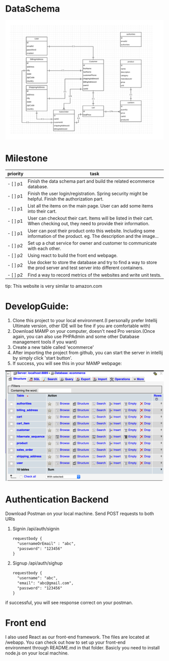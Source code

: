 # DataSchema
![Data schema](/images/DataSchema.png)
# Milestone
priority | task
----  | -----
- [ ] p1 | Finish the data schema part and build the related ecommerce database.
- [ ] p1 | Finish the user login/registration. Spring security might be helpful. Finish the authorization part.
- [ ] p1 | List all the items on the main page. User can add some items into their cart.
- [ ] p1 | User can checkout their cart. Items will be listed in their cart. When checking out, they need to provide their information.
- [ ] p1 | User can post their product onto this website. Including some information of the product. eg. The description and the image...
- [ ] p2 | Set up a chat service for owner and customer to communicate with each other.
- [ ] p2 | Using react to build the front end webpage.
- [ ] p2 | Use docker to store the database and try to find a way to store the prod server and test server into different containers.
- [ ] p2 | Find a way to record metrics of the websites and write unit tests.

tip: This website is very similar to amazon.com


# DevelopGuide: 
1. Clone this project to your local environment.(I personally prefer Intellij Ultimate version, other IDE will be fine if you are comfortable with)
2. Download MAMP on your computer, doesn't need Pro version.(Once again, you can also use PHPAdmin and some other Database management tools if you want)
3. Create a new table called 'ecommerce'
4. After importing the project from github, you can start the server in intellij by simply click 'start button'. 
5. If success, you will see this in your MAMP webpage:

![Database](/images/DatabaseReview.png)


# Authentication Backend
Download Postman on your local machine. Send POST requests to both URIs
1. Signin /api/auth/signin  
    ```
    requestbody {  
      "usernameOrEmail" : "abc",  
      "password": "123456"  
    }  
    ```  
2. Signup /api/auth/sighup  
    ```
    requestbody {  
      "username": "abc",  
      "email": "abc@gmail.com",  
      "password": "123456"  
    }  
    ```
if successful, you will see response correct on your postman.  

# Front end 
I also used React as our front-end framework. The files are located at /webapp. You can check out how to set up your front-end  
environment through README.md in that folder. Basicly you need to install node.js on your local machine.

